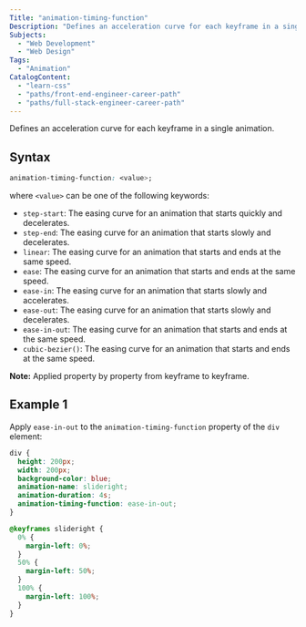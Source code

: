 ```yaml
---
Title: "animation-timing-function"
Description: "Defines an acceleration curve for each keyframe in a single animation. "
Subjects:
  - "Web Development"
  - "Web Design"
Tags:
  - "Animation"
CatalogContent:
  - "learn-css"
  - "paths/front-end-engineer-career-path"
  - "paths/full-stack-engineer-career-path"
---
```




Defines an acceleration curve for each keyframe in a single animation. 

## Syntax

```css
animation-timing-function: <value>;
```

where `<value>` can be one of the following keywords:

- `step-start`: The easing curve for an animation that starts quickly and decelerates.
- `step-end`: The easing curve for an animation that starts slowly and decelerates.
- `linear`: The easing curve for an animation that starts and ends at the same speed.
- `ease`: The easing curve for an animation that starts and ends at the same speed.
- `ease-in`: The easing curve for an animation that starts slowly and accelerates.
- `ease-out`: The easing curve for an animation that starts slowly and decelerates.
- `ease-in-out`: The easing curve for an animation that starts and ends at the same speed.
- `cubic-bezier()`: The easing curve for an animation that starts and ends at the same speed.


**Note:** Applied property by property from keyframe to keyframe.

## Example 1

Apply `ease-in-out` to the `animation-timing-function` property of the `div` element:

```css
div {
  height: 200px;
  width: 200px;
  background-color: blue;
  animation-name: slideright;
  animation-duration: 4s;
  animation-timing-function: ease-in-out;
}

@keyframes slideright {
  0% {
    margin-left: 0%;
  }
  50% {
    margin-left: 50%;
  }
  100% {
    margin-left: 100%;
  }
}
```
